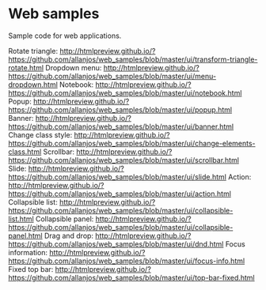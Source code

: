 # Web samples

Sample code for web applications.

Rotate triangle: http://htmlpreview.github.io/?https://github.com/allanjos/web_samples/blob/master/ui/transform-triangle-rotate.html
Dropdown menu: http://htmlpreview.github.io/?https://github.com/allanjos/web_samples/blob/master/ui/menu-dropdown.html
Notebook: http://htmlpreview.github.io/?https://github.com/allanjos/web_samples/blob/master/ui/notebook.html
Popup: http://htmlpreview.github.io/?https://github.com/allanjos/web_samples/blob/master/ui/popup.html
Banner: http://htmlpreview.github.io/?https://github.com/allanjos/web_samples/blob/master/ui/banner.html
Change class style: http://htmlpreview.github.io/?https://github.com/allanjos/web_samples/blob/master/ui/change-elements-class.html
Scrollbar: http://htmlpreview.github.io/?https://github.com/allanjos/web_samples/blob/master/ui/scrollbar.html
Slide: http://htmlpreview.github.io/?https://github.com/allanjos/web_samples/blob/master/ui/slide.html
Action: http://htmlpreview.github.io/?https://github.com/allanjos/web_samples/blob/master/ui/action.html
Collapsible list: http://htmlpreview.github.io/?https://github.com/allanjos/web_samples/blob/master/ui/collapsible-list.html
Collapsible panel: http://htmlpreview.github.io/?https://github.com/allanjos/web_samples/blob/master/ui/collapsible-panel.html
Drag and drop: http://htmlpreview.github.io/?https://github.com/allanjos/web_samples/blob/master/ui/dnd.html
Focus information: http://htmlpreview.github.io/?https://github.com/allanjos/web_samples/blob/master/ui/focus-info.html
Fixed top bar: http://htmlpreview.github.io/?https://github.com/allanjos/web_samples/blob/master/ui/top-bar-fixed.html
